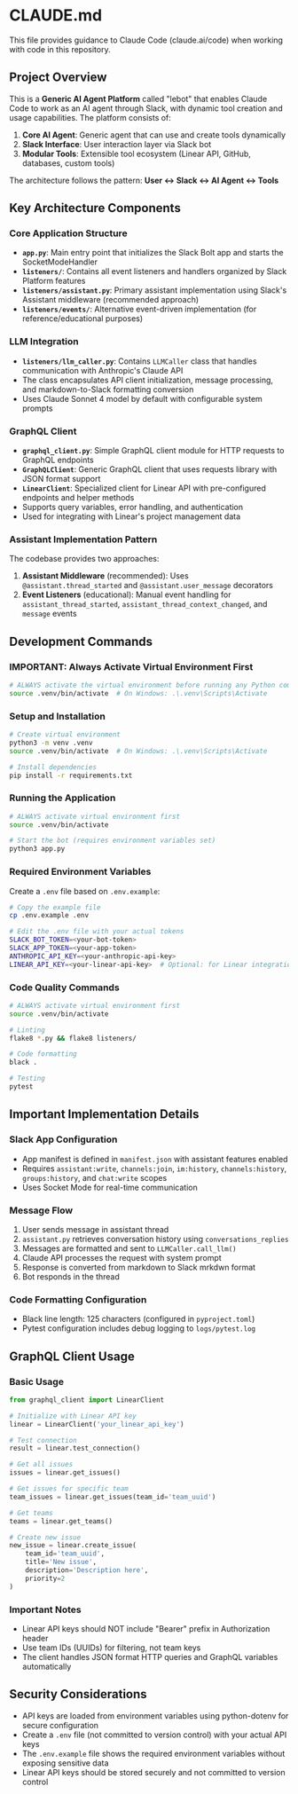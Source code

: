 # CLAUDE.md

This file provides guidance to Claude Code (claude.ai/code) when working with code in this repository.

## Project Overview

This is a **Generic AI Agent Platform** called "lebot" that enables Claude Code to work as an AI agent through Slack, with dynamic tool creation and usage capabilities. The platform consists of:

1. **Core AI Agent**: Generic agent that can use and create tools dynamically
2. **Slack Interface**: User interaction layer via Slack bot
3. **Modular Tools**: Extensible tool ecosystem (Linear API, GitHub, databases, custom tools)

The architecture follows the pattern: **User ↔ Slack ↔ AI Agent ↔ Tools**

## Key Architecture Components

### Core Application Structure
- **`app.py`**: Main entry point that initializes the Slack Bolt app and starts the SocketModeHandler
- **`listeners/`**: Contains all event listeners and handlers organized by Slack Platform features
- **`listeners/assistant.py`**: Primary assistant implementation using Slack's Assistant middleware (recommended approach)
- **`listeners/events/`**: Alternative event-driven implementation (for reference/educational purposes)

### LLM Integration
- **`listeners/llm_caller.py`**: Contains `LLMCaller` class that handles communication with Anthropic's Claude API
- The class encapsulates API client initialization, message processing, and markdown-to-Slack formatting conversion
- Uses Claude Sonnet 4 model by default with configurable system prompts

### GraphQL Client
- **`graphql_client.py`**: Simple GraphQL client module for HTTP requests to GraphQL endpoints
- **`GraphQLClient`**: Generic GraphQL client that uses requests library with JSON format support
- **`LinearClient`**: Specialized client for Linear API with pre-configured endpoints and helper methods
- Supports query variables, error handling, and authentication
- Used for integrating with Linear's project management data

### Assistant Implementation Pattern
The codebase provides two approaches:
1. **Assistant Middleware** (recommended): Uses `@assistant.thread_started` and `@assistant.user_message` decorators
2. **Event Listeners** (educational): Manual event handling for `assistant_thread_started`, `assistant_thread_context_changed`, and `message` events

## Development Commands

### IMPORTANT: Always Activate Virtual Environment First
```bash
# ALWAYS activate the virtual environment before running any Python commands
source .venv/bin/activate  # On Windows: .\.venv\Scripts\Activate
```

### Setup and Installation
```bash
# Create virtual environment
python3 -m venv .venv
source .venv/bin/activate  # On Windows: .\.venv\Scripts\Activate

# Install dependencies
pip install -r requirements.txt
```

### Running the Application
```bash
# ALWAYS activate virtual environment first
source .venv/bin/activate

# Start the bot (requires environment variables set)
python3 app.py
```

### Required Environment Variables
Create a `.env` file based on `.env.example`:
```bash
# Copy the example file
cp .env.example .env

# Edit the .env file with your actual tokens
SLACK_BOT_TOKEN=<your-bot-token>
SLACK_APP_TOKEN=<your-app-token>
ANTHROPIC_API_KEY=<your-anthropic-api-key>
LINEAR_API_KEY=<your-linear-api-key>  # Optional: for Linear integration
```

### Code Quality Commands
```bash
# ALWAYS activate virtual environment first
source .venv/bin/activate

# Linting
flake8 *.py && flake8 listeners/

# Code formatting
black .

# Testing
pytest
```

## Important Implementation Details

### Slack App Configuration
- App manifest is defined in `manifest.json` with assistant features enabled
- Requires `assistant:write`, `channels:join`, `im:history`, `channels:history`, `groups:history`, and `chat:write` scopes
- Uses Socket Mode for real-time communication

### Message Flow
1. User sends message in assistant thread
2. `assistant.py` retrieves conversation history using `conversations_replies`
3. Messages are formatted and sent to `LLMCaller.call_llm()`
4. Claude API processes the request with system prompt
5. Response is converted from markdown to Slack mrkdwn format
6. Bot responds in the thread

### Code Formatting Configuration
- Black line length: 125 characters (configured in `pyproject.toml`)
- Pytest configuration includes debug logging to `logs/pytest.log`

## GraphQL Client Usage

### Basic Usage
```python
from graphql_client import LinearClient

# Initialize with Linear API key
linear = LinearClient('your_linear_api_key')

# Test connection
result = linear.test_connection()

# Get all issues
issues = linear.get_issues()

# Get issues for specific team
team_issues = linear.get_issues(team_id='team_uuid')

# Get teams
teams = linear.get_teams()

# Create new issue
new_issue = linear.create_issue(
    team_id='team_uuid',
    title='New issue',
    description='Description here',
    priority=2
)
```

### Important Notes
- Linear API keys should NOT include "Bearer" prefix in Authorization header
- Use team IDs (UUIDs) for filtering, not team keys
- The client handles JSON format HTTP queries and GraphQL variables automatically

## Security Considerations

- API keys are loaded from environment variables using python-dotenv for secure configuration
- Create a `.env` file (not committed to version control) with your actual API keys
- The `.env.example` file shows the required environment variables without exposing sensitive data
- Linear API keys should be stored securely and not committed to version control